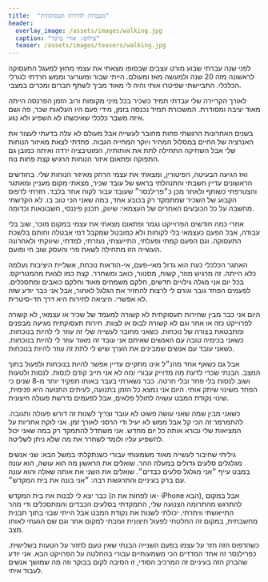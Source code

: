 ```yaml
---
title:  "מעבדות לחירות תעסוקתית"
header:
  overlay_image: /assets/images/walking.jpg
  caption: "צילום: אורי ברכר"
  teaser: /assets/images/teasers/walking.jpg
---
```


לפני שנה עברתי שבוע מורט עצבים שבסופו
מצאתי את עצמי מחוץ למעגל התעסוקה לראשונה מזה 20 שנה ולמעשה מאז ומעולם.<!--more-->
הייתי שבור ומעורער וממש חרדתי לגורלי הכלכלי.
התביישתי שפיטרו אותי והיה לי מאוד מביך לשתף חברים ומכרים במצבי.

לאורך הקריירה שלי עבדתי תמיד כשכיר בכל מיני מקומות ורוב הזמן הפרנסה הייתה מאוד יציבה ומסודרת.
המשכורת תמיד נכנסה בזמן, מידי פעם היו העלאות שכר, פה ושם איזה משבר כלכלי שאיכשהו לא השפיע ולא נגע.

בשנים האחרונות הרגשתי פחות מחובר לעשייה
אבל מעולם לא עלה בדעתי לעצור את האנרציה של החיים במסלול המהיר ויוקר המחייה הגבוה.
פחדתי לצאת מאיזור הנוחות שלי אבל השחיקה התחילה לתת את אותותיה,
המוטיבציה ירדה ואיתה כמובן גם התפוקה ופתאום איזור הנוחות הרגיש קצת פחות נוח.

ואז הגיעה הבעיטה, הפיטורין, ומצאתי את עצמי הרחק מאיזור הנוחות שלי.
בחודשים הראשונים עדיין חשבתי והתנהלתי בראש של עובד שכיר,
מצאתי מקום מעניין ומאתגר והצטרפתי כשותף ולאחר מכן כ״פרילנסר״ שעובד עבור לקוח אחד בלבד.
חזרתי לדפוס הקבוע של השכיר שמתמקד רק בכובע אחד, במה שאני הכי טוב בו.
לא הקדשתי מחשבה על כל הכובעים האחרים של העצמאי: שיווק, תכנון פיננסי, חשבונאות וכדומה.

אחרי כמה חודשים הפרוייקט נגמר ופתאום מצאתי את עצמי במקום מוכר, שוב בלי עבודה,
אבל הפעם כעצמאי בלי לקוחות ולא כמובטל שמקבל דמי אבטלה וחותם בלשכת התעסוקה. וגם הפעם קמתי ופעלתי,
התייעצתי, נעזרתי, למדתי, שיווקתי ולאחרונה העשייה הזו מתחילה לשאת פרי והעסק שוב חי ופועם.

האתגר הכלכלי כעת הוא גדול מאי-פעם, אי-הודאות נוכחת,
אשליית היציבות נעלמה כלא הייתה. זה מרגיש מוזר, קשוח, מסנוור, כואב ומשחרר. קצת כמו לצאת מהמטריקס.
בכל יום אני מגלה גילויים חדשים, חלקם משמחים מאוד וחלקם כואבים ומתסכלים.
לפעמים הפחד גובר וגורם לי לרצות להחזיר את הגלגל לאחור,
אבל אני כבר יודע שזה לא אפשרי. היציאה לחירות היא דרך חד-סיטרית.

היום אני כבר מבין שחירות תעסוקתית לא קשורה למעמד של שכיר או עצמאי,
לא קשורה לפרוייקט כזה או אחר וגם לא קשורה לבוס או לצוות.
חירות תעסוקתית מגיעה מבפנים ומתבטאת בצורה של נוכחות.
כשאני מחובר לעשייה שלי זה עוזר לי להיות בנוכחות.
כשאני בכימיה טובה עם האנשים שאיתם אני עובד זה מאוד עוזר לי להיות בנוכחות.
כשאני עובד עם אנשים שמבינים את הערך שיש לי לתת זה עוזר להיות בנוכחות.

אבל גם כשאף אחד מהנ״ל אינו מתקיים עדיין אפשר להיות בנוכחות ולפעול בתוך המצב.
הבנתי שכדי לדעת מה מדוייק עבורי ומה לא אני חייב קודם לנסות.
לנסות ולטעות ושוב לנסות בלי פחד ובלי חרטה. כבר נשארתי
בעבר באותו תפקיד יותר מ-8 שנים כי הפחד משינוי שיתק אותי. היום אני נמצא כל הזמן בתנועה,
לעיתים התנועה היא פנימית, שינוי נקודת המבט עשויה לחולל פלאים, אבל לפעמים נדרשת פעולה חיצונית.

כשאני מבין שמה שאני עושה פשוט לא עובד וצריך לשנות זה דורש פעולה ותגובה.
להתמרמר זה הכי קל אבל ממש לא יעיל ודי הרסני לאורך זמן.
אני לוקח אחריות על המציאות שלי ובורא אותה כל יום מחדש.
אני משתדל להתמקד רק במה שאני יכול להשפיע עליו ולומד לשחרר את מה שלא ניתן לשליטה.

גיליתי שחיבור לעשייה מאוד משמעותי עבורי כשנתקלתי במשל הבא: שני אנשים מגלגלים סלעים גדולים במעלה ההר.
שואלים את הראשון מה הוא עושה, הוא עונה במבט עייף ״אני מגלגל סלעים כבדים״.
שואלים את השני את אותה שאלה והוא עונה עם ברק בעיניים והתרגשות רבה: ״אני בונה את בית המקדש״.

כבר יצא לי לבנות את בית המקדש (או לפחות את ה- iPhone הבא),
אבל במקום להתרגש מהתרומה הצנועה שלי, התמקדתי בסלעים הכבדים והמתסכלים ודי מהר התייאשתי וויתרתי.
יכולתי לשנות את נקודת המבט אבל הייתי שבוי בתוך תבנית מחשבתית,
במקום זה החלטתי לפעול חיצונית ועזבתי למקום אחר וגם שם הגעתי לאותו מצב.

כשהדפוס הזה חזר על עצמו בפעם השנייה הבנתי שאין טעם לחזור על הטעות בשלישית.
כפרילנסר זה אחד המדדים הכי משמעותיים עבורי בהחלטה על הפרויקט הבא.
אני יודע שהברק הזה בעיניים זה המרכיב הסודי, זו הסיבה לקום בבוקר וזה מה שמושך אנשים לעבוד איתי.
